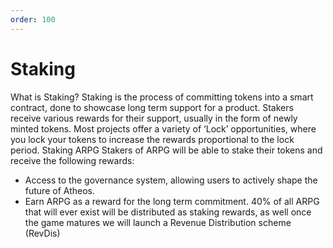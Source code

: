 ```yaml
---
order: 100
---
```


# Staking
What is Staking? Staking is the process of committing tokens into a smart contract, done to showcase long term support for a product. Stakers receive various rewards for their support, usually in the form of newly minted tokens. Most projects offer a variety of ‘Lock’ opportunities, where you lock your tokens to increase the rewards proportional to the lock period. Staking ARPG Stakers of ARPG will be able to stake their tokens and receive the following rewards:
- Access to the governance system, allowing users to actively shape the future of Atheos.
- Earn ARPG as a reward for the long term commitment. 40% of all ARPG that will ever exist will be distributed as staking rewards, as well once the game matures we will launch a Revenue Distribution scheme (RevDis)


